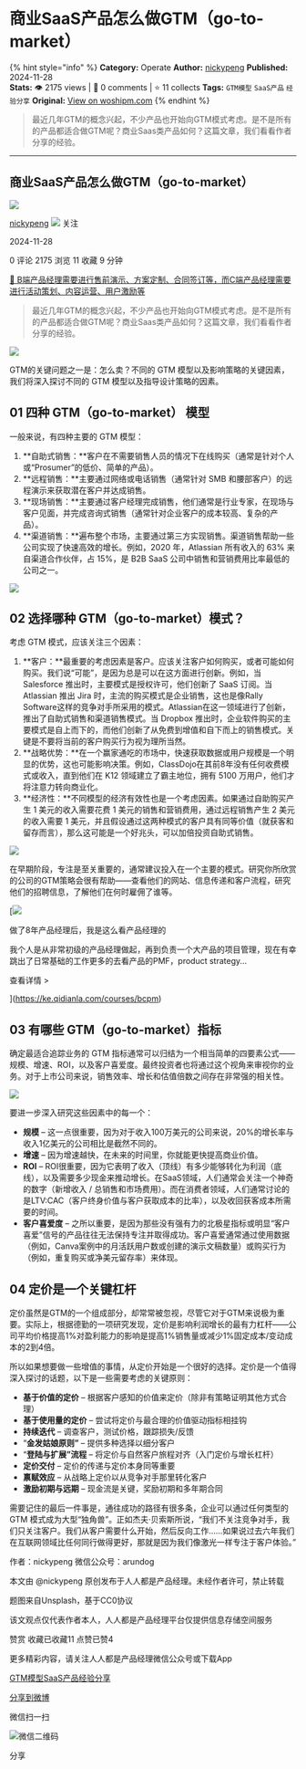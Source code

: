 # 商业SaaS产品怎么做GTM（go-to-market）
{% hint style="info" %}
**Category:** Operate
**Author:** [nickypeng](https://www.woshipm.com/u/67840)
**Published:** 2024-11-28  
**Stats:** 👁️ 2175 views | 💬 0 comments | ⭐ 11 collects
**Tags:** `GTM模型` `SaaS产品` `经验分享`
**Original:** [View on woshipm.com](https://www.woshipm.com/operate/6146423.html)
{% endhint %}
> 最近几年GTM的概念兴起，不少产品也开始向GTM模式考虑。是不是所有的产品都适合做GTM呢？商业Saas类产品如何？这篇文章，我们看看作者分享的经验。

---

## 商业SaaS产品怎么做GTM（go-to-market）

[![](https://static.woshipm.com/view/woshipm_api_def_20230508183335_7493.png?imageView2/1/w/72/h/72/q/100)](https://www.woshipm.com/u/67840)

[nickypeng](https://www.woshipm.com/u/67840) ![](https://static.woshipm.com/tag/1101_1@2x.png) 关注

2024-11-28

0 评论 2175 浏览 11 收藏 9 分钟

[🔗 B端产品经理需要进行售前演示、方案定制、合同签订等，而C端产品经理需要进行活动策划、内容运营、用户激励等](https://ke.qidianla.com/courses/bcpm)

> 最近几年GTM的概念兴起，不少产品也开始向GTM模式考虑。是不是所有的产品都适合做GTM呢？商业Saas类产品如何？这篇文章，我们看看作者分享的经验。

![](https://image.woshipm.com/2023/04/17/897bf476-dcf5-11ed-897e-00163e0b5ff3.png)

GTM的关键问题之一是：怎么卖？不同的 GTM 模型以及影响策略的关键因素，我们将深入探讨不同的 GTM 模型以及指导设计策略的因素。

## 01 四种 GTM（go-to-market） 模型

一般来说，有四种主要的 GTM 模型：

1.  **自助式销售：**客户在不需要销售人员的情况下在线购买（通常是针对个人或“Prosumer”的低价、简单的产品）。
2.  **远程销售：**主要通过网络或电话销售（通常针对 SMB 和腰部客户）的远程演示来获取潜在客户并达成销售。
3.  **现场销售：**主要通过客户经理完成销售，他们通常是行业专家，在现场与客户见面，并完成咨询式销售（通常针对企业客户的成本较高、复杂的产品）。
4.  **渠道销售：**遍布整个市场，主要通过第三方实现销售。渠道销售帮助一些公司实现了快速高效的增长。例如，2020 年，Atlassian 所有收入的 63% 来自渠道合作伙伴，占 15%，是 B2B SaaS 公司中销售和营销费用比率最低的公司之一。

![](https://image.woshipm.com/2024/11/27/ee673298-ac7d-11ef-a499-00163e0b5ff3.png)

## 02 选择哪种 GTM（go-to-market）模式？

考虑 GTM 模式，应该关注三个因素：

1.  **客户：**最重要的考虑因素是客户。应该关注客户如何购买，或者可能如何购买。我们说“可能”，是因为总是可以在这方面进行创新。例如，当 Salesforce 推出时，主要模式是授权许可，他们创新了 SaaS 订阅。当 Atlassian 推出 Jira 时，主流的购买模式是企业销售，这也是像Rally Software这样的竞争对手所采用的模式。Atlassian在这一领域进行了创新，推出了自助式销售和渠道销售模式。当 Dropbox 推出时，企业软件购买的主要模式是自上而下的，而他们创新了从免费到增值和自下而上的销售模式。关键是不要将当前的客户购买行为视为理所当然。
2.  **战略优势：**在一个赢家通吃的市场中，快速获取数据或用户规模是一个明显的优势，这也可能影响决策。例如，ClassDojo在其前8年没有任何收费模式或收入，直到他们在 K12 领域建立了霸主地位，拥有 5100 万用户，他们才将注意力转向商业化。
3.  **经济性：**不同模型的经济有效性也是一个考虑因素。如果通过自助购买产生 1 美元的收入需要花费 1 美元的销售和营销费用，通过远程销售产生 2 美元的收入需要 1 美元，并且假设通过这两种模式的客户具有同等价值（就获客和留存而言），那么这可能是一个好兆头，可以加倍投资自助式销售。

![](https://image.woshipm.com/2024/11/27/895fc436-ac7e-11ef-a499-00163e0b5ff3.png)

在早期阶段，专注是至关重要的，通常建议投入在一个主要的模式。研究你所欣赏的公司的GTM策略会很有帮助——查看他们的网站、信息传递和客户流程，研究他们的招聘信息，了解他们在何时雇佣了谁等。

[![](https://image.woshipm.com/2023/08/02/bf59b8ba-30e4-11ee-88e7-00163e0b5ff3.png)

做了8年产品经理后，我是这么看产品经理的

我个人是从非常初级的产品经理做起，再到负责一个大产品的项目管理，现在有幸跳出了日常基础的工作更多的去看产品的PMF，product strategy...

查看详情 >

](https://ke.qidianla.com/courses/bcpm)

## 03 有哪些 GTM（go-to-market）指标

确定最适合追踪业务的 GTM 指标通常可以归结为一个相当简单的四要素公式——规模、增速、ROI，以及客户喜爱度。最终投资者也将通过这个视角来审视你的业务。对于上市公司来说，销售效率、增长和估值倍数之间存在非常强的相关性。

![](https://image.woshipm.com/2024/11/27/79c5af22-ac7e-11ef-b88c-00163e0b5ff3.png)

要进一步深入研究这些因素中的每一个：

*   **规模** – 这一点很重要，因为对于收入100万美元的公司来说，20%的增长率与收入1亿美元的公司相比是截然不同的。
*   **增速** – 因为增速越快，在未来的时间里，你就能更快提高商业价值。
*   **ROI** – ROI很重要，因为它表明了收入（顶线）有多少能够转化为利润（底线），以及需要多少现金来推动增长。在SaaS领域，人们通常会关注一个神奇的数字（新增收入 / 总销售和市场费用）。而在消费者领域，人们通常讨论的是LTV:CAC（客户终身价值与客户获取成本的比率），以及收回获客成本所需要的时间。
*   **客户喜爱度** – 之所以重要，是因为那些没有强有力的北极星指标或明显“客户喜爱”信号的产品往往无法保持专注并取得成功。客户喜爱通常通过使用数据（例如，Canva案例中的月活跃用户数或创建的演示文稿数量）或购买行为（例如，重复购买或净美元留存率）来体现。

## 04 定价是一个关键杠杆

定价虽然是GTM的一个组成部分，却常常被忽视，尽管它对于GTM来说极为重要。实际上，根据德勤的一项研究发现，定价是影响利润增长的最有力杠杆——公司平均价格提高1%对盈利能力的影响是提高1%销售量或减少1%固定成本/变动成本的2到4倍。

所以如果想要做一些增值的事情，从定价开始是一个很好的选择。定价是一个值得深入探讨的话题，以下是一些需要考虑的关键原则：

*   **基于价值的定价** – 根据客户感知的价值来定价（除非有策略证明其他方式合理）
*   **基于使用量的定价** – 尝试将定价与最合理的价值驱动指标相挂钩
*   **持续迭代** – 调查客户，测试价格，跟踪损失/反馈
*   “**金发姑娘原则”** – 提供多种选择以细分客户
*   “**登陆与扩展”流程** – 将定价与自然客户旅程对齐（入门定价与增长杠杆）
*   **定价交付** – 定价的传递与定价本身同等重要
*   **禀赋效应** – 从战略上定价以从竞争对手那里转化客户
*   **激励初期与远期** – 现金流是关键，奖励初期和多年期合同

需要记住的最后一件事是，通往成功的路径有很多条，企业可以通过任何类型的 GTM 模式成为大型“独角兽”。正如杰夫·贝索斯所说，“我们不关注竞争对手，我们只关注客户。我们从客户需要什么开始，然后反向工作……如果说过去六年我们在互联网领域比任何同行做得更好，那就是因为我们像激光一样专注于客户体验。”

作者：nickypeng 微信公众号：arundog

本文由 @nickypeng 原创发布于人人都是产品经理。未经作者许可，禁止转载

题图来自Unsplash，基于CC0协议

该文观点仅代表作者本人，人人都是产品经理平台仅提供信息存储空间服务

赞赏 收藏已收藏11 点赞已赞4

更多精彩内容，请关注人人都是产品经理微信公众号或下载App

[GTM模型](https://www.woshipm.com/tag/gtm%e6%a8%a1%e5%9e%8b)[SaaS产品](https://www.woshipm.com/tag/saas%e4%ba%a7%e5%93%81)[经验分享](https://www.woshipm.com/tag/%e7%bb%8f%e9%aa%8c%e5%88%86%e4%ba%ab)

[分享到微博](https://service.weibo.com/share/share.php?appkey=2775287854&title=商业SaaS产品怎么做GTM（go-to-market）&url=https://www.woshipm.com/operate/6146423.html&pic=https://image.woshipm.com/2023/04/17/897bf476-dcf5-11ed-897e-00163e0b5ff3.png)

微信扫一扫

![微信二维码](https://api.pwmqr.com/qrcode/create/?url=https://www.woshipm.com/operate/6146423.html)

分享